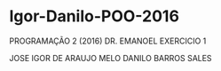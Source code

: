 # Igor-Danilo-POO-2016

PROGRAMAÇÃO 2 (2016) DR. EMANOEL
EXERCICIO 1

JOSE IGOR DE ARAUJO MELO
DANILO BARROS SALES
